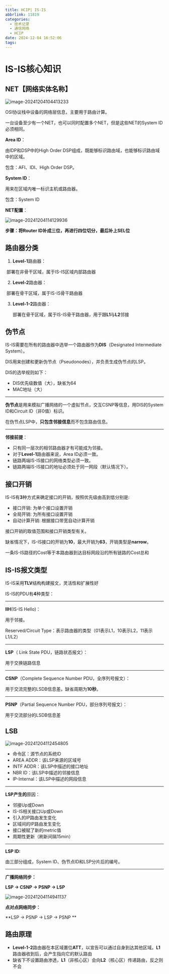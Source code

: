 ```yaml
---
title: HCIP| IS-IS
abbrlink: 11819
categories:
  - 技术记录
  - 通信网络
  - HCIP
date: 2024-12-04 16:52:06
tags:
---
```


#  IS-IS核心知识

## NET【网络实体名称】

<img src="https://raw.githubusercontent.com/1223550690/onism.github.io/Photos/2024/12/upgit_20241204_1733302033.png" alt="image-20241204104413233" />

OSI协议栈中设备的网络层信息，主要用于路由计算。

一台设备至少有一个NET，也可以同时配置多个NET，但是这些NET的System ID必须相同。

**Area ID**：

由IDP和DSP中的High Order DSP组成，既能够标识路由域，也能够标识路由域中的区域。

包含：AFI、IDI、High Order DSP。

**System ID**：

用来在区域内唯一标识主机或路由器。

包含：System ID

**NET配置**：

![image-20241204114129936](https://raw.githubusercontent.com/1223550690/onism.github.io/Photos/2024/12/upgit_20241204_1733302040.png)

**步骤：将Router ID补成三位，再进行四位切分，最后补上SEL位**

## 路由器分类

1. **Level-1**路由器：

​	部署在非骨干区域，属于IS-IS区域内部路由器

2. **Level-2**路由器：

​	部署在骨干区域，属于IS-IS骨干路由器

3. **Level-1-2**路由器：

   部署在骨干区域，属于IS-IS骨干路由器，用于跟**L1**与**L2**邻接

## 伪节点

IS-IS需要在所有的路由器中选举一个路由器作为**DIS**（Designated Intermediate System）。

DIS用来创建和更新伪节点（Pseudonodes），并负责生成伪节点的LSP。

DIS的选举规则如下：

- DIS优先级数值（大），缺省为64
- MAC地址（大）

------

**伪节点**是用来模拟广播网络的一个虚拟节点，交互CSNP等信息，用DIS的System ID和Circuit ID（非0值）标识。

在伪节点LSP中，**只包含邻接信息**而不包含路由信息。

------

**邻接前提**：

- 只有同一层次的相邻路由器才有可能成为邻接。
- 对于**Level-1**路由器来说，Area ID必须一致。
- 链路两端IS-IS接口的网络类型必须一致。
- 链路两端IS-IS接口的地址必须处于同一网段（默认情况下）。

## 接口开销

IS-IS有**3**种方式来确定接口的开销，按照优先级由高到低分别是:

- 接口开销: 为单个接口设置开销
- 全局开销: 为所有接口设置开销
- 自动计算开销: 根据接口带宽自动计算开销

接口开销的取值范围和接口开销类型有关。

缺省情况下，IS-IS接口的开销为**10**，最大开销为**63**，开销类型是**narrow**。

一条IS-IS路径的Cost等于本路由器到达目标网段沿的所有链路的Cost总和

## IS-IS报文类型

IS-IS采用**TLV**结构构建报文，灵活性和扩展性好

IS-IS的PDU有**4**种类型：

------

**IIH**(IS-IS Hello)：

用于邻接。

Reserved/Circuit Type：表示路由器的类型（01表示L1，10表示L2，11表示L1/L2）

------

**LSP**（ Link State PDU，链路状态报文）：

用于交换链路信息

------

**CSNP**（Complete Sequence Number PDU，全序列号报文）：

用于交流完整的LSDB信息差。缺省周期为**10秒**。

------

**PSNP**（Partial Sequence Number PDU，部分序列号报文）：

用于交流部分的LSDB信息差

## LSB

![image-20241204112454805](https://raw.githubusercontent.com/1223550690/onism.github.io/Photos/2024/12/upgit_20241204_1733302047.png)

- 命令区：源节点的系统ID
- AREA ADDR：该LSP来源的区域号
- INTF ADDR：该LSP中描述的接口地址
- NBR ID：该LSP中描述的邻接信息
- IP-Internal：该LSP中描述的网段信息

------

**LSP产生的**原因：

- 邻接Up或Down
- IS-IS相关接口Up或Down
- 引入的IP路由发生变化
- 区域间的IP路由发生变化
- 接口被赋了新的metric值
- 周期性更新（刷新间隔15min）

------

**LSP ID:**

由三部分组成，System ID、伪节点ID和LSP分片后的编号。

------

**广播网络同步：**

**LSP -> CSNP -> PSNP -> LSP**

![image-20241204114941137](https://raw.githubusercontent.com/1223550690/onism.github.io/Photos/2024/12/upgit_20241204_1733302053.png)

**点对点网络同步：**

**LSP -> PSNP -> LSP -> PSNP **

## 路由原理

- **Level-1-2**路由器在本区域置位**ATT**，以宣告可以通过自身到达其他区域。**L1**路由器收到后，会产生指向它的默认路由
- 缺省下不设置路由渗透，**L1**（非核心区）会向**L2**（核心区）传递路由，反之则不会

